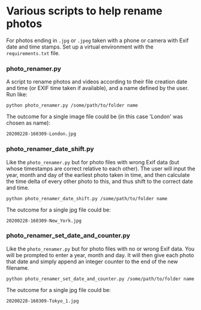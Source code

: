 # Various scripts to help rename photos
For photos ending in ```.jpg``` or ```.jpeg``` taken with a phone or camera with Exif date and time stamps.
Set up a virtual environment with the ```requirements.txt``` file. 

### photo_renamer.py
A script to rename photos and videos according to their file creation date and time (or EXIF time taken if available), and a name defined by the user. Run like:

```
python photo_renamer.py /some/path/to/folder name
```

The outcome for a single image file could be (in this case 'London' was chosen as name):
```
20200228-160309-London.jpg
```

### photo_renamer_date_shift.py
Like the ```photo_renamer.py```	but for	photo files with wrong Exif data (but whose timestamps are correct relative to each other). The user will input the year, month and day of the earliest photo taken in time, and then calculate the time delta of every other photo to this, and thus shift to the correct date and time.  

```
python photo_renamer_date_shift.py /some/path/to/folder name
```

The outcome for a single jpg file could be:
```
20200228-160309-New_York.jpg
```

### photo_renamer_set_date_and_counter.py
Like the ```photo_renamer.py``` but for photo files with no or wrong Exif data. You will be prompted to enter a year, month and day.
It will then give each photo that date and simply append an integer counter to the end of the new filename.

```
python photo_renamer_set_date_and_counter.py /some/path/to/folder name
```

The outcome for a single jpg file could be:
```
20200228-160309-Tokyo_1.jpg
```
